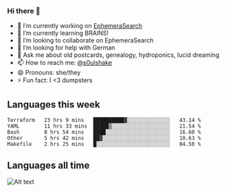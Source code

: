 ### Hi there 👋

<!--
**soulshake/soulshake** is a ✨ _special_ ✨ repository because its `README.md` (this file) appears on your GitHub profile.

Here are some ideas to get you started:

- 🔭 I’m currently working on ...
- 🌱 I’m currently learning ...
- 👯 I’m looking to collaborate on ...
- 🤔 I’m looking for help with ...
- 💬 Ask me about ...
- 📫 How to reach me: ...
- 😄 Pronouns: ...
- ⚡ Fun fact: ...
-->


- 🔭 I’m currently working on [EphemeraSearch](https://www.ephemerasearch.com/)
- 🌱 I’m currently learning BRAINS!
- 👯 I’m looking to collaborate on EphemeraSearch
- 🤔 I’m looking for help with German
- 💬 Ask me about old postcards, genealogy, hydroponics, lucid dreaming
- 📫 How to reach me: [@s0ulshake](https://twitter.com/soulshake)
- 😄 Pronouns: she/they
- ⚡ Fun fact: I <3 dumpsters

## Languages this week

<!--START_SECTION:waka-->
```text
Terraform   23 hrs 9 mins   ██████████▓░░░░░░░░░░░░░░   43.14 % 
YAML        11 hrs 33 mins  █████▒░░░░░░░░░░░░░░░░░░░   21.54 % 
Bash        8 hrs 54 mins   ████░░░░░░░░░░░░░░░░░░░░░   16.60 % 
Other       5 hrs 42 mins   ██▓░░░░░░░░░░░░░░░░░░░░░░   10.63 % 
Makefile    2 hrs 25 mins   █░░░░░░░░░░░░░░░░░░░░░░░░   04.50 % 
```
<!--END_SECTION:waka-->

## Languages all time
![Alt text](https://wakatime.com/share/@aj/6aa10b67-a5e9-4fb1-acaf-8692f4385172.svg)

